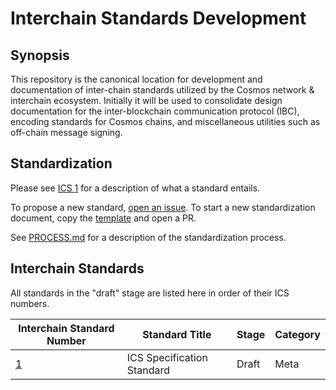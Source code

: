 # Interchain Standards Development

## Synopsis

This repository is the canonical location for development and documentation of inter-chain standards utilized by the Cosmos network & interchain ecosystem. Initially it will be used to consolidate design documentation for the inter-blockchain communication protocol (IBC), encoding standards for Cosmos chains, and miscellaneous utilities such as off-chain message signing.

## Standardization

Please see [ICS 1](spec/ics-1-ics-standard) for a description of what a standard entails.

To propose a new standard, [open an issue](https://github.com/cosmos/ics/issues/new). To start a new standardization document, copy the [template](spec/ics-template.md) and open a PR.

See [PROCESS.md](PROCESS.md) for a description of the standardization process.

## Interchain Standards

All standards in the "draft" stage are listed here in order of their ICS numbers.

| Interchain Standard Number   | Standard Title             | Stage | Category |
| ---------------------------- | -------------------------- | ----- | -------- |
| [1](spec/ics-1-ics-standard) | ICS Specification Standard | Draft | Meta     |
